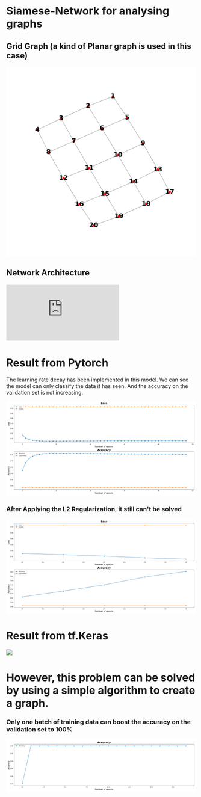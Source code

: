 # Siamese-Network for analysing graphs

## Grid Graph (a kind of Planar graph is used in this case)
![](https://github.com/ChihchengHsieh/P700/blob/master/Img/Graph.png?raw=true) 

## Network Architecture
![](https://github.com/ChihchengHsieh/P700/blob/master/Img/P700St.pdf?raw=true)

# Result from Pytorch
The learning rate decay has been implemented in this model.
We can see the model can only classify the data it has seen. And the accuracy on the validation set is not increasing.

![](https://github.com/ChihchengHsieh/P700/blob/master/Img/Train_HistEpoch.png?raw=true)

### After Applying the L2 Regularization, it still can't be solved

![](https://github.com/ChihchengHsieh/P700/blob/master/Img/Train_HistEpoch_0.2reg.png?raw=true)

# Result from tf.Keras

![](https://github.com/mike820808/P700/blob/master/Keras_Results/FullDataOnlyLSTM1lr0.0001.png)


# However, this problem can be solved by using a simple algorithm to create a graph.
### Only one batch of training data can boost the accuracy on the validation set to 100%

![](https://github.com/ChihchengHsieh/P700/blob/master/Img/Graph_algo_hist.png?raw=true)


